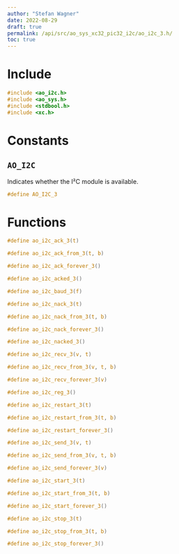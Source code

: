 ```yaml
---
author: "Stefan Wagner"
date: 2022-08-29
draft: true
permalink: /api/src/ao_sys_xc32_pic32_i2c/ao_i2c_3.h/
toc: true
---
```


# Include

```c
#include <ao_i2c.h>
#include <ao_sys.h>
#include <stdbool.h>
#include <xc.h>
```

# Constants

## `AO_I2C`

Indicates whether the I²C module is available.

```c
#define AO_I2C_3
```

# Functions

```c
#define ao_i2c_ack_3(t)
```

```c
#define ao_i2c_ack_from_3(t, b)
```

```c
#define ao_i2c_ack_forever_3()
```

```c
#define ao_i2c_acked_3()
```

```c
#define ao_i2c_baud_3(f)
```

```c
#define ao_i2c_nack_3(t)
```

```c
#define ao_i2c_nack_from_3(t, b)
```

```c
#define ao_i2c_nack_forever_3()
```

```c
#define ao_i2c_nacked_3()
```

```c
#define ao_i2c_recv_3(v, t)
```

```c
#define ao_i2c_recv_from_3(v, t, b)
```

```c
#define ao_i2c_recv_forever_3(v)
```

```c
#define ao_i2c_reg_3()
```

```c
#define ao_i2c_restart_3(t)
```

```c
#define ao_i2c_restart_from_3(t, b)
```

```c
#define ao_i2c_restart_forever_3()
```

```c
#define ao_i2c_send_3(v, t)
```

```c
#define ao_i2c_send_from_3(v, t, b)
```

```c
#define ao_i2c_send_forever_3(v)
```

```c
#define ao_i2c_start_3(t)
```

```c
#define ao_i2c_start_from_3(t, b)
```

```c
#define ao_i2c_start_forever_3()
```

```c
#define ao_i2c_stop_3(t)
```

```c
#define ao_i2c_stop_from_3(t, b)
```

```c
#define ao_i2c_stop_forever_3()
```
